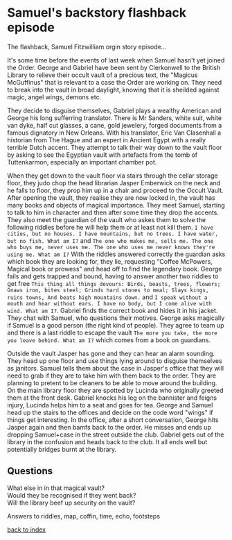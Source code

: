 # Samuel's backstory flashback episode

The flashback, Samuel Fitzwilliam orgin story episode...

It's some time before the events of last week when Samuel hasn't yet joined the Order. George and Gabriel have been sent by Clerkonwell to the British Library to relieve their occult vault of a precious text, the "Magicus McGuffinus" that is relevant to a case the Order are working on. They need to break into the vault in broad daylight, knowing that it is sheilded against magic, angel wings, demons etc.

They decide to disguise themselves, Gabriel plays a wealthy American and George his long sufferring translator. There is Mr Sanders, white suit, white van dyke, half cut glasses, a cane, gold jewelery, forged documents from a famous dignatory in New Orleans. With his translator, Eric Van Clasenhall a historian from The Hague and an expert in Ancient Egypt with a really terrible Dutch accent. They attempt to talk their way down to the vault floor by asking to see the Egyptian vault with artefacts from the tomb of Tuttenkarmon, especially an important chamber pot.

When they get down to the vault floor via stairs through the cellar storage floor, they judo chop the head librarian Jasper Emberwick on the neck and he falls to floor, they prop him up in a chair and proceed to the Occult Vault. After opening the vault, they realise they are now locked in, the vault has many books and objects of magical importance. They meet Samuel, starting to talk to him in character and then after some time they drop the accents. They also meet the guardian of the vault who askes them to solve the following riddles before he will help them or at least not kill them. `I have cities, but no houses. I have mountains, but no trees. I have water, but no fish. What am I?` and `The one who makes me, sells me. The one who buys me, never uses me. The one who uses me never knows they're using me. What am I?` With the riddles answered correctly the guardian asks which book they are looking for, they lie, requesting "Coffee McPowers, Magical book or prowess" and head off to find the legendary book. George fails and gets trapped and bound, having to answer another two riddles to get free `This thing all things devours: Birds, beasts, trees, flowers; Gnaws iron, bites steel; Grinds hard stones to meal; Slays kings, ruins towns, And beats high mountains down.` and `I speak without a mouth and hear without ears. I have no body, but I come alive with wind. What am I?`. Gabriel finds the correct book and hides it in his jacket. They chat with Samuel, who questions their motives. George asks magically if Samuel is a good person (the right kind of people). They agree to team up and there is a last riddle to escape the vault `The more you take, the more you leave behind. What am I?` which comes from a book on guardians.

Outside the vault Jasper has gone and they can hear an alarm sounding. They head up one floor and use things lying around to disguise themselves as janitors. Samuel tells them about the case in Jasper's office that they will need to grab if they are to take him with them back to the order. They are planning to pretent to be cleaners to be able to move around the building. On the main library floor they are spotted by Lucinda who originally greeted them at the front desk. Gabriel knocks his leg on the bannister and feigns injury, Lucinda helps him to a seat and goes for tea. George and Samuel head up the stairs to the offices and decide on the code word "wings" if things get interesting. In the office, after a short conversation, George hits Jasper again and then bamfs back to the order. He misses and ends up dropping Samuel+case in the street outside the club. Gabriel gets out of the library in the confusion and heads back to the club. It all ends well but potentially bridges burnt at the library.

## Questions
What else in in that magical vault?  
Would they be recognised if they went back?  
Will the library beef up security on the vault?  

Answers to riddles, map, coffin, time, echo, footsteps  

[back to index](index)